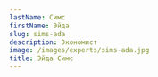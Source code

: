 ```yaml
---
lastName: Симс
firstName: Эйда
slug: sims-ada
description: Экономист
image: /images/experts/sims-ada.jpg
title: Эйда Симс
---
```

